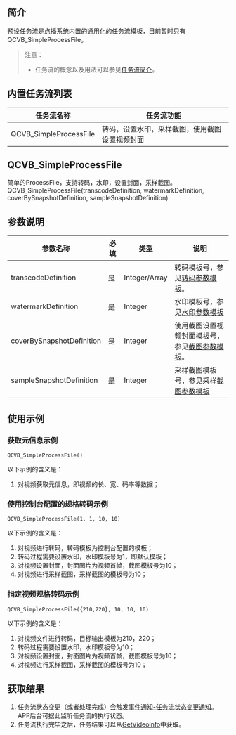 ## 简介

预设任务流是点播系统内置的通用化的任务流模板，目前暂时只有QCVB_SimpleProcessFile。
> 注意：
> - 任务流的概念以及用法可以参见[任务流简介](/document/product/266/10263)。

## 内置任务流列表
| 任务流名称 | 任务流功能 |
|---------|---------|
| QCVB_SimpleProcessFile | 转码，设置水印，采样截图，使用截图设置视频封面|

## QCVB_SimpleProcessFile

简单的ProcessFile，支持转码，水印，设置封面，采样截图。
QCVB_SimpleProcessFile(transcodeDefinition, watermarkDefinition, coverBySnapshotDefinition, sampleSnapshotDefinition)

## 参数说明

| 参数名称 | 必填 | 类型 | 说明 |
|---------|---------|---------|---------|
| transcodeDefinition | 是 |Integer/Array | 转码模板号，参见[转码参数模板](/document/product/266/8098)。 |
| watermarkDefinition | 是 |Integer  | 水印模板号，参见[水印参数模板](/document/product/266/9647) |
| coverBySnapshotDefinition | 是 |Integer | 使用截图设置视频封面模板号，参见[截图参数模板](/document/product/266/8097)。 |
| sampleSnapshotDefinition | 是 |Integer | 采样截图模板号，参见[采样截图参数模板](/document/product/266/9050) |

## 使用示例

### 获取元信息示例

```
QCVB_SimpleProcessFile()
```
以下示例的含义是：
1. 对视频获取元信息，即视频的长、宽、码率等数据；

### 使用控制台配置的规格转码示例
```
QCVB_SimpleProcessFile(1, 1, 10, 10)
```
以下示例的含义是：
1. 对视频进行转码，转码模板为控制台配置的模板；
1. 转码过程需要设置水印，水印模板号为1，即默认模板；
1. 对视频设置封面，封面图片为视频首帧，截图模板号为10；
1. 对视频进行采样截图，采样截图的模板号为10；


### 指定视频规格转码示例
```
QCVB_SimpleProcessFile({210,220}, 10, 10, 10)
```
以下示例的含义是：
1. 对视频文件进行转码，目标输出模板为210，220；
1. 转码过程需要设置水印，水印模板号为10；
1. 对视频设置封面，封面图片为视频首帧，截图模板号为10；
1. 对视频进行采样截图，采样截图的模板号为10；

## 获取结果
1. 任务流状态变更（或者处理完成）会触发[事件通知-任务流状态变更通知](/document/product/266/9636)。APP后台可据此监听任务流的执行状态。
2. 任务流执行完毕之后，任务结果可以从[GetVideoInfo](/document/product/266/8586)中获取。 
